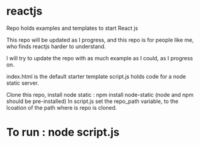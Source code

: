 # reactjs
Repo holds examples and templates to start React js 

This repo will be updated as I progress, and this repo is for people like me, who finds reactjs harder to understand.

I will try to update the repo with as much example as I could, as I progress on.

index.html is the default starter template
script.js holds code for a node static server.

Clone this repo, install node static : npm install node-static (node and npm should be pre-installed)
In script.js set the repo_path variable, to the lcoation of the path where is repo is cloned.

# To run : node script.js 
